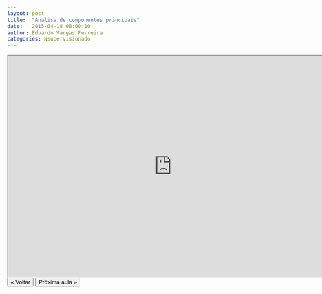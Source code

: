 ```yaml
---
layout: post
title:  "Análise de componentes principais"
date:   2015-04-18 08:00:10
author: Eduardo Vargas Ferreira
categories: Nsupervisionado 
---
```


<center>
<iframe width="760" height="515" src="https://www.youtube.com/embed/Rrq6T9s52yM?autoplay=0"> </iframe>
</center>


<FORM>
<INPUT Type="BUTTON" align="left" Value="&laquo; Voltar" Onclick="window.location.href='{{ site.baseurl }}/1parte/'">
<INPUT Type="BUTTON" align="left" Value="Próxima aula &raquo;" Onclick="window.location.href='{{ site.baseurl }}/nsupervisionado/2015/04/18/aula11.html'">
</FORM>
